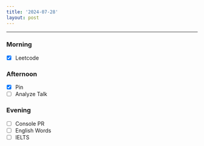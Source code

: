 ```yaml
---
title: '2024-07-28'
layout: post
---
```


---

### Morning

- [x] Leetcode

### Afternoon

- [x] Pin
- [ ] Analyze Talk

### Evening

- [ ] Console PR
- [ ] English Words
- [ ] IELTS
